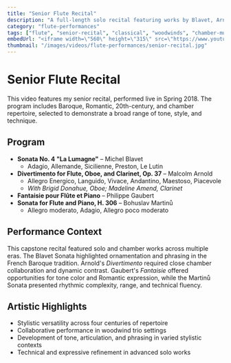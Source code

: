 ```yaml
---
title: "Senior Flute Recital"
description: "A full-length solo recital featuring works by Blavet, Arnold, Gaubert, and Martinů, performed live in Spring 2018."
category: "flute-performances"
tags: ["flute", "senior-recital", "classical", "woodwinds", "chamber-music"]
embedUrl: "<iframe width=\"560\" height=\"315\" src=\"https://www.youtube.com/embed/TQqV5wm9Tz8\" title=\"YouTube video player\" frameborder=\"0\" allow=\"accelerometer; autoplay; clipboard-write; encrypted-media; gyroscope; picture-in-picture; web-share\" referrerpolicy=\"strict-origin-when-cross-origin\" allowfullscreen></iframe>"
thumbnail: "/images/videos/flute-performances/senior-recital.jpg"
---
```


# Senior Flute Recital

This video features my senior recital, performed live in Spring 2018. The program includes Baroque, Romantic, 20th-century, and chamber repertoire, selected to demonstrate a broad range of tone, style, and technique.

## Program

*   **Sonata No. 4 "La Lumagne"** – Michel Blavet
    *   Adagio, Allemande, Sicilienne, Preston, Le Lutin
*   **Divertimento for Flute, Oboe, and Clarinet, Op. 37** – Malcolm Arnold
    *   Allegro Energico, Languido, Vivace, Andantino, Maestoso, Piacevole
    *   *With Brigid Donahue, Oboe; Madeline Amend, Clarinet*
*   **Fantaisie pour Flûte et Piano** – Philippe Gaubert
*   **Sonata for Flute and Piano, H. 306** – Bohuslav Martinů
    *   Allegro moderato, Adagio, Allegro poco moderato

## Performance Context

This capstone recital featured solo and chamber works across multiple eras. The Blavet Sonata highlighted ornamentation and phrasing in the French Baroque tradition. Arnold's *Divertimento* required close chamber collaboration and dynamic contrast. Gaubert's *Fantaisie* offered opportunities for tone color and Romantic expression, while the Martinů Sonata presented rhythmic complexity, range, and technical fluency.

## Artistic Highlights

*   Stylistic versatility across four centuries of repertoire
*   Collaborative performance in woodwind trio settings
*   Development of tone, articulation, and phrasing in varied stylistic contexts
*   Technical and expressive refinement in advanced solo works 